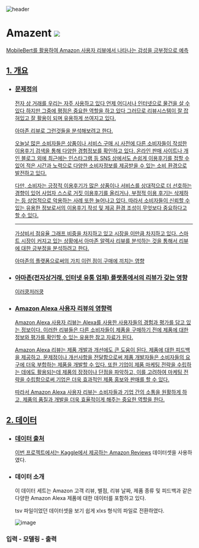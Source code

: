 ![header](https://capsule-render.vercel.app/api?type=waving&color=F49303&height=300&section=header&text=Amazent&fontSize=80&animation=fadeIn&fontAlignY=36&descSize=25&desc=Prediction%20of%20positive%20and%20negative%20Amazon%20user%20reviews&descAlignY=53&fontColor=FFFFFF)

# Amazent <a href="https://www.amazon.com/" target="_blank"><img src="https://img.shields.io/badge/Amazon-F49303?style=for-the badge&logo=Amazon&logoColor=white">
MobileBert를 활용하여 Amazon 사용자 리뷰에서 나타나는 감성을 긍부정으로 예측


## 1. 개요

   * ### 문제정의
   
      전자 상 거래를 우리는 자주 사용하고 있다
      언제 어디서나 인터넷으로 물건을 살 수 있다
      하지만 그중에 평점은 중요한 역할을 하고 있다
      그러므로 리뷰시스템이 잘 잡혀있고 
      잘 활용이 되며 유용하게 쓰여지고 있다.
      
      아마존 리뷰로 그런것들을 분석해보려고 한다.
      
      
      오늘날 많은 소비자들은 상품이나 서비스 구매 시 사전에 다른 소비자들이 작성한 이용후기 검색을 통해 다양한 경험정보를 확인하고 있다. 
      온라인 판매 사이트나 개인 블로그 외에 최근에는 인스타그램 등 SNS 상에서도 손쉽게 이용후기를 접할 수 있어 적은 시간과 노력으로 다양한 소비자정보를 제공받을 수 있는 소비 환경으로 발전하고 있다. 
      
      다만, 소비자는 긍정적 이용후기가 많은 상품이나 서비스를 상대적으로 더 선호하는 경향이 있어 사업자 스스로 거짓 이용후기를 올리거나, 부정적 이용 후기는 삭제하는 등 상업적으로 악용하는 사례 또한 늘어나고 있다. 
      따라서 소비자들이 신뢰할 수 있는 유용한 정보로서의 이용후기 작성 및 제공 환경 조성이 무엇보다 중요하다고 할 수 있다.<hr>
      
      가상비서 점유율 그래프
      비중을 차지하고 있고 시장을 이만큼 차지하고 있다.
      스마트 시장이 커지고 있는 상황에서 아마존 알렉사 리뷰를 분석하는 것을 
      통해서 리뷰에 대한 긍부정을 분석하려고 한다.
      
      아마존의 플랫폼으로써의 가치
      이런 점이 구매에 끼치는 영향


   * ### 아마존(전자상거래, 인터넷 유통 업체) 플랫폼에서의 리뷰가 갖는 영향
      
      이러쿵저러쿵
   
  
      

   * ### Amazon Alexa 사용자 리뷰의 영향력
   
      Amazon Alexa 사용자 리뷰는 Alexa를 사용한 사용자들의 경험과 평가를 담고 있는 정보이다. 이러한 리뷰들은 다른 소비자들이 제품을 구매하기 전에 제품에 대한 정보와 평가를 확인할 수 있는 유용한 참고 자료가 된다. 
      
      Amazon Alexa 리뷰는 제품 개발과 개선에도 큰 도움이 된다. 제품에 대한 피드백을 제공하고, 문제점이나 개선사항을 전달함으로써 제품 개발자들은 소비자들의 요구에 더욱 부합하는 제품을 개발할 수 있다. 또한 기업이 제품 마케팅 전략을 수립하는 데에도 활용되는데 제품의 장점이나 단점을 파악하고, 이를 고려하여 마케팅 전략을 수립함으로써 기업은 더욱 효과적인 제품 홍보와 판매를 할 수 있다.
      
      따라서 Amazon Alexa 사용자 리뷰는 소비자들과 기업 간의 소통을 원활하게 하고, 제품의 품질과 개발을 더욱 효율적이게 해주는 중요한 역할을 한다.
      
      
    
## 2. 데이터

   * ### 데이터 출처
      
      이번 프로젝트에서는 Kaggle에서 제공하는 [Amazon Reviews](https://www.kaggle.com/datasets/kritanjalijain/amazon-reviews) 데이터셋을 사용하였다.
      
   * ### 데이터 소개
     
      이 데이터 세트는 Amazon 고객 리뷰, 별점, 리뷰 날짜, 제품 종류 및 피드백과 같은 다양한 Amazon Alexa 제품에 대한 데이터를 포함하고 있다. 
      
      tsv 파일이었던 데이터셋을 보기 쉽게 xlxs 형식의 파일로 전환하였다.
      
      ![image](https://user-images.githubusercontent.com/130523834/232951823-d88dd0da-576c-49e7-8959-6cc858a9710d.png)

       
   ### 입력 - 모델링 - 출력
   
   
   
